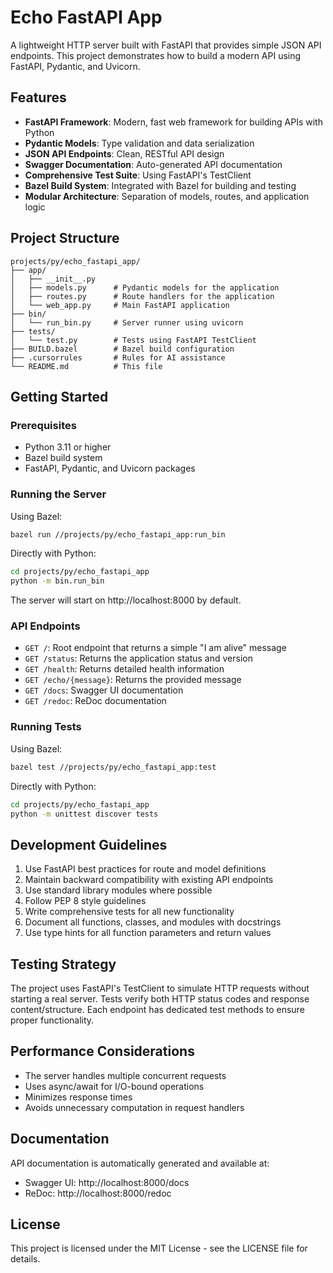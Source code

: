 # Echo FastAPI App

A lightweight HTTP server built with FastAPI that provides simple JSON API endpoints. This project demonstrates how to build a modern API using FastAPI, Pydantic, and Uvicorn.

## Features

- **FastAPI Framework**: Modern, fast web framework for building APIs with Python
- **Pydantic Models**: Type validation and data serialization
- **JSON API Endpoints**: Clean, RESTful API design
- **Swagger Documentation**: Auto-generated API documentation
- **Comprehensive Test Suite**: Using FastAPI's TestClient
- **Bazel Build System**: Integrated with Bazel for building and testing
- **Modular Architecture**: Separation of models, routes, and application logic

## Project Structure

```
projects/py/echo_fastapi_app/
├── app/
│   ├── __init__.py
│   ├── models.py      # Pydantic models for the application
│   ├── routes.py      # Route handlers for the application
│   └── web_app.py     # Main FastAPI application
├── bin/
│   └── run_bin.py     # Server runner using uvicorn
├── tests/
│   └── test.py        # Tests using FastAPI TestClient
├── BUILD.bazel        # Bazel build configuration
├── .cursorrules       # Rules for AI assistance
└── README.md          # This file
```

## Getting Started

### Prerequisites

- Python 3.11 or higher
- Bazel build system
- FastAPI, Pydantic, and Uvicorn packages

### Running the Server

Using Bazel:

```bash
bazel run //projects/py/echo_fastapi_app:run_bin
```

Directly with Python:

```bash
cd projects/py/echo_fastapi_app
python -m bin.run_bin
```

The server will start on http://localhost:8000 by default.

### API Endpoints

- `GET /`: Root endpoint that returns a simple "I am alive" message
- `GET /status`: Returns the application status and version
- `GET /health`: Returns detailed health information
- `GET /echo/{message}`: Returns the provided message
- `GET /docs`: Swagger UI documentation
- `GET /redoc`: ReDoc documentation

### Running Tests

Using Bazel:

```bash
bazel test //projects/py/echo_fastapi_app:test
```

Directly with Python:

```bash
cd projects/py/echo_fastapi_app
python -m unittest discover tests
```

## Development Guidelines

1. Use FastAPI best practices for route and model definitions
2. Maintain backward compatibility with existing API endpoints
3. Use standard library modules where possible
4. Follow PEP 8 style guidelines
5. Write comprehensive tests for all new functionality
6. Document all functions, classes, and modules with docstrings
7. Use type hints for all function parameters and return values

## Testing Strategy

The project uses FastAPI's TestClient to simulate HTTP requests without starting a real server. Tests verify both HTTP status codes and response content/structure. Each endpoint has dedicated test methods to ensure proper functionality.

## Performance Considerations

- The server handles multiple concurrent requests
- Uses async/await for I/O-bound operations
- Minimizes response times
- Avoids unnecessary computation in request handlers

## Documentation

API documentation is automatically generated and available at:
- Swagger UI: http://localhost:8000/docs
- ReDoc: http://localhost:8000/redoc

## License

This project is licensed under the MIT License - see the LICENSE file for details.
